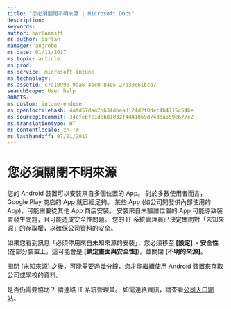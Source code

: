 ```yaml
---
title: "您必須關閉不明來源 | Microsoft Docs"
description: 
keywords: 
author: barlanmsft
ms.author: barlan
manager: angrobe
ms.date: 01/11/2017
ms.topic: article
ms.prod: 
ms.service: microsoft-intune
ms.technology: 
ms.assetid: c7a10998-9aa6-4bc0-8405-27a30c61bca7
searchScope: User help
ROBOTS: 
ms.custom: intune-enduser
ms.openlocfilehash: 4afd57da42d634dbead124d2f0dec4b4715c546e
ms.sourcegitcommit: 34cfebfc1d8b81032f4d41869d74dda559e677e2
ms.translationtype: HT
ms.contentlocale: zh-TW
ms.lasthandoff: 07/01/2017
---
```

# <a name="you-need-to-turn-off-unknown-sources"></a>您必須關閉不明來源

您的 Android 裝置可以安裝來自多個位置的 App。 對於多數使用者而言，Google Play 商店的 App 就已經足夠。 某些 App (如公司開發供內部使用的 App)，可能需要從其他 App 商店安裝。 安裝來自未驗證位置的 App 可能導致裝置發生問題，且可能造成安全性問題。 您的 IT 系統管理員已決定關閉對「未知來源」的存取權，以確保公司資料的安全。

如果您看到訊息「必須停用來自未知來源的安裝」，您必須移至 **[設定]** > **安全性** (在部分裝置上，這可能會是 **[鎖定畫面與安全性]**)，並關閉 **[不明的來源]**。

關閉 [未知來源] 之後，可能需要過幾分鐘，您才能繼續使用 Android 裝置來存取公司或學校的資料。

是否仍需要協助？ 請連絡 IT 系統管理員。 如需連絡資訊，請查看[公司入口網站](http://portal.manage.microsoft.com)。
